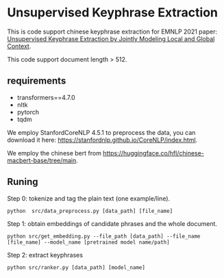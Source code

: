 # Unsupervised Keyphrase Extraction
This is code support chinese keyphrase extraction for EMNLP 2021 paper: [Unsupervised Keyphrase Extraction by Jointly Modeling Local and Global Context](https://aclanthology.org/2021.emnlp-main.14/).

This code support document length > 512.


## requirements
- transformers==4.7.0
- nltk
- pytorch
- tqdm

We employ StanfordCoreNLP 4.5.1 to preprocess the data, you can download it here: https://stanfordnlp.github.io/CoreNLP/index.html.

We employ the chinese bert from https://huggingface.co/hfl/chinese-macbert-base/tree/main.

## Runing
Step 0: tokenize and tag the plain text (one example/line).
```shell
python  src/data_preprocess.py [data_path] [file_name]
```

Step 1: obtain embeddings of candidate phrases and the whole document.
```shell
python src/get_embedding.py --file_path [data_path] --file_name [file_name] --model_name [pretrained model name/path]
```

Step 2: extract keyphrases
```shell
python src/ranker.py [data_path] [model_name]
```

